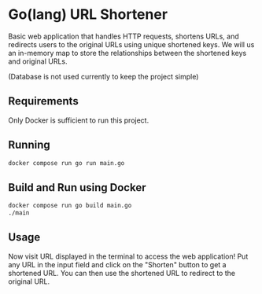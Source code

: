 # Go(lang) URL Shortener

Basic web application that handles HTTP requests, shortens URLs, and redirects users to the original URLs using unique shortened keys. We will us an in-memory map to store the relationships between the shortened keys and original URLs.

(Database is not used currently to keep the project simple)

## Requirements

Only Docker is sufficient to run this project.

## Running

```bash
docker compose run go run main.go
```

## Build and Run using Docker

```bash
docker compose run go build main.go
./main
```

## Usage

Now visit URL displayed in the terminal to access the web application!
Put any URL in the input field and click on the "Shorten" button to get a shortened URL. You can then use the shortened URL to redirect to the original URL.
